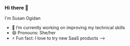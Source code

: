 ### Hi there 👋

I'm Susan Ogidan

- 🔭 I’m currently working on improving my technical skills
- 😄 Pronouns: She/her
- ⚡ Fun fact: I love to try new SaaS products
-->
